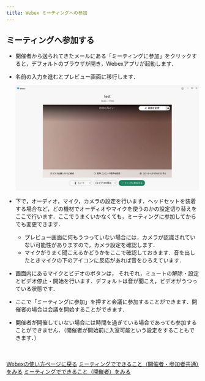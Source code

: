 ```yaml
---
title: Webex ミーティングへの参加
---
```


## ミーティングへ参加する
* 開催者から送られてきたメールにある「ミーティングに参加」をクリックすると，デフォルトのブラウザが開き，Webexアプリが起動します．
* 名前の入力を進むとプレビュー画面に移行します．

	 ![プレビュー画面](img/webex_meeting_preview.png)

* 下で，オーディオ，マイク，カメラの設定を行います．ヘッドセットを装着する場合など，どの機材でオーディオやマイクを使うのかの設定切り替えをここで行います．ここでうまくいかなくても，ミーティングに参加してからでも変更できます．
	 * プレビュー画面に何もうつっていない場合には，カメラが認識されていない可能性がありますので，カメラ設定を確認します．
	 * マイクがうまく聞こえるかどうかをここで確認しておきます．音を出したときマイクの下のアイコンに反応があれば音をひろえています．
* 画面内にあるマイクとビデオのボタンは， それぞれ，ミュートの解除・設定とビデオ停止・開始を行います．デフォルトは音が聞こえ，ビデオがうつっている状態です．
* ここで「ミーティングに参加」を押すと会議に参加することができます．開催者の場合は会議を開始することができます．
* 開催者が開催していない場合には時間を過ぎている場合であっても参加することができません．（開催者が開始前に入室可能という設定をすることもできます．）

<br>
<br>
<a href="index" target="_blank">Webexの使い方ページに戻る</a>
<a href="do_meeting" target="_blank">ミーティングでできること（開催者・参加者共通）をみる</a>
<a href="do_meeting_host" target="_blank">ミーティングでできること（開催者）をみる</a>
